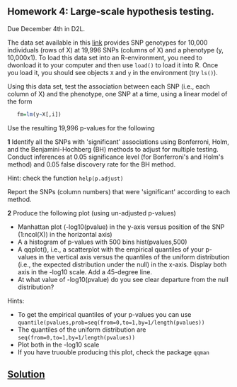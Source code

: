 ## Homework 4: Large-scale hypothesis testing.

Due December 4th in D2L.

The data set available in this [link](https://www.dropbox.com/s/7yk8l3p6xn6rayd/Xy.RData?dl=0)  provides SNP genotypes for 10,000 individuals (rows of X) at 19,996 SNPs (columns of X) and a phenotype (y, 10,000x1). To load this data set into an R-environment, you need to dwonload it to your computer and then use `load()` to load it into R. Once you load it, you should see objects `X` and `y` in the environment (try `ls()`).

Using this data set, test the association between each SNP (i.e., each column of X) and the phenotype, one SNP at a time, using a linear model of the form

```r
   fm=lm(y~X[,i])
```

Use the resulting 19,996 p-values for the following

**1** Identify all the SNPs with 'significant' associations using Bonferroni, Holm, and the Benjamini-Hochberg (BH) methods to adjust for multiple testing. Conduct inferences at 0.05 significance level (for Bonferroni's and Holm's method) and 0.05 false discovery rate for the BH method.

Hint: check the function `help(p.adjust)`

Report the SNPs (column numbers) that were 'significant' according to each method.


**2** Produce the following plot (using un-adjusted p-values)
  - Manhattan plot (-log10(pvalue) in the y-axis versus position of the SNP (1:ncol(X)) in the horizontal axis)
  - A a histogram of p-values with 500 bins hist(pvalues,500)
  - A qqplot(), i.e., a scatterplot with the empirical quantiles of your p-values in the vertical axis versus the quantiles of the uniform distribution (i.e., the expected distribution under the null) in the x-axis. Display both axis in the -log10 scale. Add a 45-degree line.
  - At what value of -log10(pvalue) do you see clear departure from the null distribution?

Hints:
  - To get the empirical quantiles of your p-values you can use `quantile(pvalues,prob=seq(from=0,to=1,by=1/length(pvalues))`
  - The quantiles of the uniform distribution are `seq(from=0,to=1,by=1/length(pvalues))`
  - Plot both in the -log10 scale
  - If you have truouble producing this plot, check the package `qqman`
    
    
 ## [Solution](https://github.com/gdlc/STAT_COMP/blob/master/HW4_SOLUTION.pdf)
